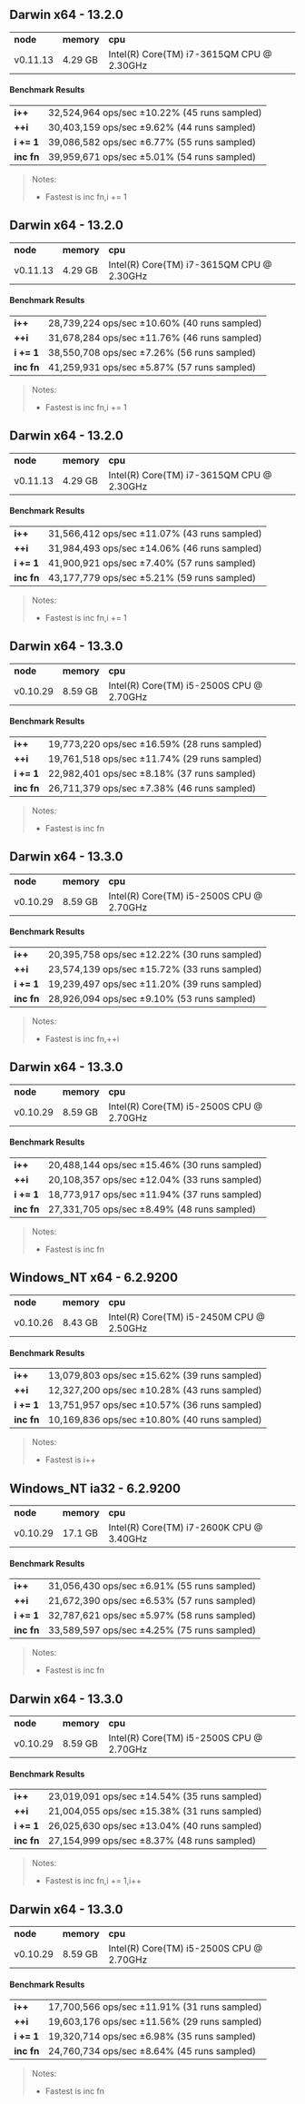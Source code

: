 Darwin x64 - 13.2.0
-----

<table><tr><td><b>node</b></td><td><b>memory</b></td><td><b>cpu</b></td></tr><tr><td>v0.11.13</td><td>4.29 GB</td><td>Intel(R) Core(TM) i7-3615QM CPU @ 2.30GHz</td></tr></table>

#### Benchmark Results ####

<table><tr><td><b>i++</b></td><td>32,524,964 ops/sec ±10.22% (45 runs sampled)
</td></tr><tr><td><b>++i</b></td><td>30,403,159 ops/sec ±9.62% (44 runs sampled)
</td></tr><tr><td><b>i += 1</b></td><td>39,086,582 ops/sec ±6.77% (55 runs sampled)
</td></tr><tr><td><b>inc fn</b></td><td>39,959,671 ops/sec ±5.01% (54 runs sampled)
</td></tr></table>

> Notes:
> - Fastest is inc fn,i += 1


Darwin x64 - 13.2.0
-----

<table><tr><td><b>node</b></td><td><b>memory</b></td><td><b>cpu</b></td></tr><tr><td>v0.11.13</td><td>4.29 GB</td><td>Intel(R) Core(TM) i7-3615QM CPU @ 2.30GHz</td></tr></table>

#### Benchmark Results ####

<table><tr><td><b>i++</b></td><td>28,739,224 ops/sec ±10.60% (40 runs sampled)
</td></tr><tr><td><b>++i</b></td><td>31,678,284 ops/sec ±11.76% (46 runs sampled)
</td></tr><tr><td><b>i += 1</b></td><td>38,550,708 ops/sec ±7.26% (56 runs sampled)
</td></tr><tr><td><b>inc fn</b></td><td>41,259,931 ops/sec ±5.87% (57 runs sampled)
</td></tr></table>

> Notes:
> - Fastest is inc fn,i += 1


Darwin x64 - 13.2.0
-----

<table><tr><td><b>node</b></td><td><b>memory</b></td><td><b>cpu</b></td></tr><tr><td>v0.11.13</td><td>4.29 GB</td><td>Intel(R) Core(TM) i7-3615QM CPU @ 2.30GHz</td></tr></table>

#### Benchmark Results ####

<table><tr><td><b>i++</b></td><td>31,566,412 ops/sec ±11.07% (43 runs sampled)
</td></tr><tr><td><b>++i</b></td><td>31,984,493 ops/sec ±14.06% (46 runs sampled)
</td></tr><tr><td><b>i += 1</b></td><td>41,900,921 ops/sec ±7.40% (57 runs sampled)
</td></tr><tr><td><b>inc fn</b></td><td>43,177,779 ops/sec ±5.21% (59 runs sampled)
</td></tr></table>

> Notes:
> - Fastest is inc fn,i += 1


Darwin x64 - 13.3.0
-----

<table><tr><td><b>node</b></td><td><b>memory</b></td><td><b>cpu</b></td></tr><tr><td>v0.10.29</td><td>8.59 GB</td><td>Intel(R) Core(TM) i5-2500S CPU @ 2.70GHz</td></tr></table>

#### Benchmark Results ####

<table><tr><td><b>i++</b></td><td>19,773,220 ops/sec ±16.59% (28 runs sampled)
</td></tr><tr><td><b>++i</b></td><td>19,761,518 ops/sec ±11.74% (29 runs sampled)
</td></tr><tr><td><b>i += 1</b></td><td>22,982,401 ops/sec ±8.18% (37 runs sampled)
</td></tr><tr><td><b>inc fn</b></td><td>26,711,379 ops/sec ±7.38% (46 runs sampled)
</td></tr></table>

> Notes:
> - Fastest is inc fn


Darwin x64 - 13.3.0
-----

<table><tr><td><b>node</b></td><td><b>memory</b></td><td><b>cpu</b></td></tr><tr><td>v0.10.29</td><td>8.59 GB</td><td>Intel(R) Core(TM) i5-2500S CPU @ 2.70GHz</td></tr></table>

#### Benchmark Results ####

<table><tr><td><b>i++</b></td><td>20,395,758 ops/sec ±12.22% (30 runs sampled)
</td></tr><tr><td><b>++i</b></td><td>23,574,139 ops/sec ±15.72% (33 runs sampled)
</td></tr><tr><td><b>i += 1</b></td><td>19,239,497 ops/sec ±11.20% (39 runs sampled)
</td></tr><tr><td><b>inc fn</b></td><td>28,926,094 ops/sec ±9.10% (53 runs sampled)
</td></tr></table>

> Notes:
> - Fastest is inc fn,++i


Darwin x64 - 13.3.0
-----

<table><tr><td><b>node</b></td><td><b>memory</b></td><td><b>cpu</b></td></tr><tr><td>v0.10.29</td><td>8.59 GB</td><td>Intel(R) Core(TM) i5-2500S CPU @ 2.70GHz</td></tr></table>

#### Benchmark Results ####

<table><tr><td><b>i++</b></td><td>20,488,144 ops/sec ±15.46% (30 runs sampled)
</td></tr><tr><td><b>++i</b></td><td>20,108,357 ops/sec ±12.04% (33 runs sampled)
</td></tr><tr><td><b>i += 1</b></td><td>18,773,917 ops/sec ±11.94% (37 runs sampled)
</td></tr><tr><td><b>inc fn</b></td><td>27,331,705 ops/sec ±8.49% (48 runs sampled)
</td></tr></table>

> Notes:
> - Fastest is inc fn


Windows_NT x64 - 6.2.9200
-----

<table><tr><td><b>node</b></td><td><b>memory</b></td><td><b>cpu</b></td></tr><tr><td>v0.10.26</td><td>8.43 GB</td><td>Intel(R) Core(TM) i5-2450M CPU @ 2.50GHz</td></tr></table>

#### Benchmark Results ####

<table><tr><td><b>i++</b></td><td>13,079,803 ops/sec ±15.62% (39 runs sampled)
</td></tr><tr><td><b>++i</b></td><td>12,327,200 ops/sec ±10.28% (43 runs sampled)
</td></tr><tr><td><b>i += 1</b></td><td>13,751,957 ops/sec ±10.57% (36 runs sampled)
</td></tr><tr><td><b>inc fn</b></td><td>10,169,836 ops/sec ±10.80% (40 runs sampled)
</td></tr></table>

> Notes:
> - Fastest is i++


Windows_NT ia32 - 6.2.9200
-----

<table><tr><td><b>node</b></td><td><b>memory</b></td><td><b>cpu</b></td></tr><tr><td>v0.10.29</td><td>17.1 GB</td><td>Intel(R) Core(TM) i7-2600K CPU @ 3.40GHz</td></tr></table>

#### Benchmark Results ####

<table><tr><td><b>i++</b></td><td>31,056,430 ops/sec ±6.91% (55 runs sampled)
</td></tr><tr><td><b>++i</b></td><td>21,672,390 ops/sec ±6.53% (57 runs sampled)
</td></tr><tr><td><b>i += 1</b></td><td>32,787,621 ops/sec ±5.97% (58 runs sampled)
</td></tr><tr><td><b>inc fn</b></td><td>33,589,597 ops/sec ±4.25% (75 runs sampled)
</td></tr></table>

> Notes:
> - Fastest is inc fn


Darwin x64 - 13.3.0
-----

<table><tr><td><b>node</b></td><td><b>memory</b></td><td><b>cpu</b></td></tr><tr><td>v0.10.29</td><td>8.59 GB</td><td>Intel(R) Core(TM) i5-2500S CPU @ 2.70GHz</td></tr></table>

#### Benchmark Results ####

<table><tr><td><b>i++</b></td><td>23,019,091 ops/sec ±14.54% (35 runs sampled)
</td></tr><tr><td><b>++i</b></td><td>21,004,055 ops/sec ±15.38% (31 runs sampled)
</td></tr><tr><td><b>i += 1</b></td><td>26,025,630 ops/sec ±13.04% (40 runs sampled)
</td></tr><tr><td><b>inc fn</b></td><td>27,154,999 ops/sec ±8.37% (48 runs sampled)
</td></tr></table>

> Notes:
> - Fastest is inc fn,i += 1,i++


Darwin x64 - 13.3.0
-----

<table><tr><td><b>node</b></td><td><b>memory</b></td><td><b>cpu</b></td></tr><tr><td>v0.10.29</td><td>8.59 GB</td><td>Intel(R) Core(TM) i5-2500S CPU @ 2.70GHz</td></tr></table>

#### Benchmark Results ####

<table><tr><td><b>i++</b></td><td>17,700,566 ops/sec ±11.91% (31 runs sampled)
</td></tr><tr><td><b>++i</b></td><td>19,603,176 ops/sec ±11.56% (29 runs sampled)
</td></tr><tr><td><b>i += 1</b></td><td>19,320,714 ops/sec ±6.98% (35 runs sampled)
</td></tr><tr><td><b>inc fn</b></td><td>24,760,734 ops/sec ±8.64% (45 runs sampled)
</td></tr></table>

> Notes:
> - Fastest is inc fn


